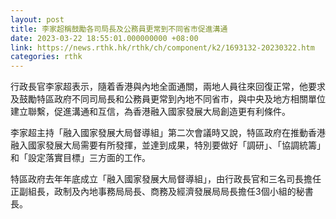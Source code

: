 ```yaml
---
layout: post
title: 李家超稱鼓勵各司局長及公務員更常到不同省市促進溝通
date: 2023-03-22 18:55:01.000000000 +08:00
link: https://news.rthk.hk/rthk/ch/component/k2/1693132-20230322.htm
categories: rthk
---
```


行政長官李家超表示，隨着香港與內地全面通關，兩地人員往來回復正常，他要求及鼓勵特區政府不同司局長和公務員更常到內地不同省市，與中央及地方相關單位建立聯繫，促進溝通和互信，為香港融入國家發展大局創造更有利條件。

李家超主持「融入國家發展大局督導組」第二次會議時又說，特區政府在推動香港融入國家發展大局需要有所發揮，並達到成果，特別要做好「調研」、「協調統籌」和「設定落實目標」三方面的工作。

特區政府去年年底成立「融入國家發展大局督導組」，由行政長官和三名司長擔任正副組長，政制及內地事務局局長、商務及經濟發展局局長擔任3個小組的秘書長。
